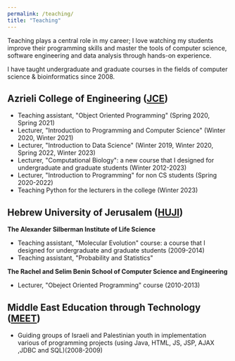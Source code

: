 ```yaml
---
permalink: /teaching/
title: "Teaching"
---
```


Teaching plays a central role in my career; I love watching my students improve their
programming skills and master the tools of computer science, software engineering and data analysis through hands-on
experience.

I have taught undergraduate and graduate courses in the fields of computer science & bioinformatics since 2008.


## Azrieli College of Engineering ([JCE](https://www.jce.ac.il/en/))
  * Teaching assistant, "Object Oriented Programming" (Spring 2020, Spring 2021)
  * Lecturer, "Introduction to Programming and Computer Science" (Winter 2020, Winter 2021)
  * Lecturer, "Introduction to Data Science" (Winter 2019, Winter 2020, Spring 2022, Winter 2023)
  * Lecturer, "Computational Biology": a new course that I designed for undergraduate and graduate students (Winter 2012-2023)
  * Lecturer, "Introduction to Programming" for non CS students (Spring 2020-2022)
  * Teaching Python for the lecturers in the college (Winter 2023)


## Hebrew University of Jerusalem ([HUJI](https://en.huji.ac.il/))
**The Alexander Silberman Institute of Life Science**
 * Teaching assistant, "Molecular Evolution" course: a course that I designed for undergraduate and graduate students (2009-2014)
 * Teaching assistant, "Probability and Statistics" 
 
**The Rachel and Selim Benin School of Computer Science and Engineering**
 * Lecturer, "Obeject Oriented Programming" course (2010-2013)


## Middle East Education through Technology ([MEET](https://www.meet.mit.edu/))
 * Guiding groups of Israeli and Palestinian youth in implementation various of programming projects (using Java, HTML, JS, JSP, AJAX ,JDBC and SQL)(2008-2009)
